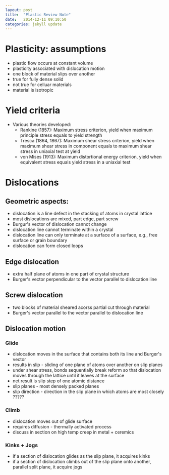 ```yaml
---
layout: post
title:  "Plastic Review Note"
date:   2014-12-11 09:10:50
categories: jekyll update
---
```


# Plasticity: assumptions
- plastic flow occurs at constant volume
- plasticity associated with dislocation motion
- one block of material slips over another
- true for fully dense solid
- not true for celluar materials
- material is isotropic

# Yield criteria
- Various theories developed:
   + Rankine (1857): Maximum stress criterion, yield when maximum principle stress equals to yield strength
   + Tresca (1864, 1867): Maximum shear stress criterion, yield when maximum shear stress in component equals to maximum shear stress in uniaxial test at yield
   + von Mises (1913): Maximum distortional energy criterion, yield when equivalent stress equals yield stress in a uniaxial test

# Dislocations

## Geometric aspects: 
- dislocation is a line defect in the stacking of atoms in crystal lattice
- most dislocations are mixed, part edge, part screw
- Burgur's vector of dislocation cannot change
- dislocation line cannot terminate within a crystal
- dislocation line can only terminate at a surface of a surface, e.g., free surface or grain boundary
- dislocation can form closed loops
				  

## Edge dislocation
- extra half plane of atoms in one part of crystal structure
- Burger's vector perpendicular to the vector parallel to dislocation line

## Screw dislocation
- two blocks of material sheared acorss partial cut through material
- Burger's vector parallel to the vector parallel to dislocation line

## Dislocation motion

### Glide
- dislocation moves in the surface that contains both its line and Burger's vector
- results in slip - sliding of one plane of atoms over another on slip planes
- under shear stress, bonds sequentially break  reform so that dislocation moves through the lattice until it leaves at the surface
- net result is slip step of one atomic distance
- slip planes - most densely packed planes
- slip direction - direction in the slip plane in which atoms are most closely ?????

### Climb
- dislocation moves out of glide surface
- requires diffusion - thermally activated process
- discuss in section on high temp creep in metal + ceremics

### Kinks + Jogs
- if a section of dislocation glides as the slip plane, it acquires kinks
- if a section of dislocation climbs out of the slip plane onto another, parallel split plane, it acquire jogs

